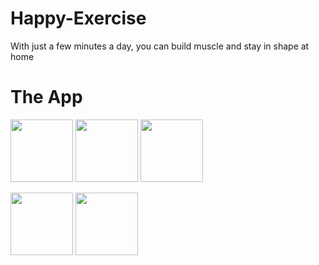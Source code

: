 # Happy-Exercise

With just a few minutes a day, you can build muscle and stay in shape at home

# The App

<p float="left">
  <img src="https://user-images.githubusercontent.com/62328990/112575956-e9a77f00-8e23-11eb-8e25-c52d9075371a.png" width="100" />
  <img src="https://user-images.githubusercontent.com/62328990/112575963-eca26f80-8e23-11eb-8e34-e95d8dba5fa5.png" width="100" /> 
  <img src="https://user-images.githubusercontent.com/62328990/112575972-f0ce8d00-8e23-11eb-9287-cb5e3c3889c9.png" width="100" />
</p>
<p float="left">
  <img src="https://user-images.githubusercontent.com/62328990/112575979-f2985080-8e23-11eb-8e78-40894364d7b7.png" width="100" />
  <img src="https://user-images.githubusercontent.com/62328990/112575984-f5934100-8e23-11eb-9097-10ab910344ee.png" width="100" /> 
</p>
